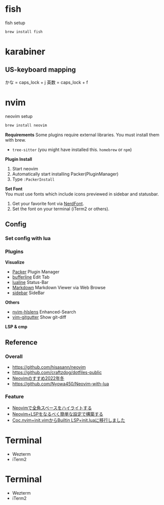 # fish
fish setup
```bash
brew install fish
```

# karabiner
## US-keyboard mapping
かな = caps_lock + j
英数 = caps_lock + f

# nvim
neovim setup
```bash
brew install neovim
```

**Requirements**
Some plugins require external libraries.
You must install them with brew.

- `tree-sitter` (you might have installed this. `homebrew` or `npm`)


**Plugin Install**
1. Start neovim
2. Automatically start installing Packer(PluginManager)
3. Type `:PackerInstall`

**Set Font**  
You must use fonts which include icons previewed in sidebar and statusbar.
1. Get your favorite font via [NerdFont](https://www.nerdfonts.com).
2. Set the font on your terminal (iTerm2 or others).

## Config
### Set config with lua

### Plugins
**Visualize**
- [Packer](https://github.com/wbthomason/packer.nvim) Plugin Manager
- [bufferline](https://github.com/akinsho/bufferline.nvim) Edit Tab
- [lualine](https://github.com/) Status-Bar
- [Markdown](https://github.com/iamcco/markdown-preview.nvim) Markdown Viewer via Web Browse
- [sidebar](https://github.com/sidebar-nvim/sidebar.nvim) SideBar
  
**Others**
- [nvim-hlslens](https://github.com/kevinhwang91/nvim-hlslens) Enhanced-Search
- [vim-gitgutter](https://github.com/airblade/vim-gitgutter) Show git-diff
  
**LSP & cmp**

## Reference
### Overall
- https://github.com/hisasann/neovim
- https://github.com/craftzdog/dotfiles-public
- [Neovimのすすめ2022年冬](https://blog.mochicat.dev/post/2022/12_13/)
- https://github.com/Nyowa450/Neovim-with-lua
### Feature
- [Neovimで全角スペースをハイライトする](https://zenn.dev/oppara/articles/neovim-highlight-full-width-whitespace)
- [Neovim+LSPをなるべく簡単な設定で構築する](https://zenn.dev/botamotch/articles/21073d78bc68bf)
- [Coc.nvim+init.vimからBuiltin LSP+init.luaに移行しました](https://zenn.dev/fukakusa_kadoma/articles/99e8f3ab855a56)

# Terminal
- Wezterm
- iTerm2

# Terminal
- Wezterm
- iTerm2
